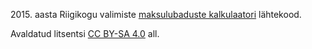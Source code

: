 2015\. aasta Riigikogu valimiste [maksulubaduste kalkulaatori](http://pungas.ee/maksulubadused/) lähtekood.

Avaldatud litsentsi [CC BY-SA 4.0](http://creativecommons.org/licenses/by-sa/4.0/) all.

